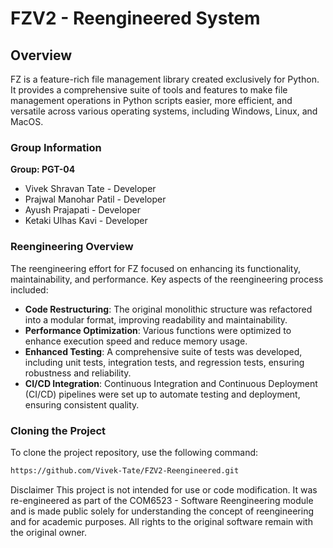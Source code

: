 
# FZV2 - Reengineered System

## Overview

FZ is a feature-rich file management library created exclusively for Python. It provides a comprehensive suite of tools and features to make file management operations in Python scripts easier, more efficient, and versatile across various operating systems, including Windows, Linux, and MacOS.

### Group Information
**Group: PGT-04**
- Vivek Shravan Tate - Developer
- Prajwal Manohar Patil - Developer
- Ayush Prajapati - Developer
- Ketaki Ulhas Kavi - Developer


### Reengineering Overview

The reengineering effort for FZ focused on enhancing its functionality, maintainability, and performance. Key aspects of the reengineering process included:

- **Code Restructuring**: The original monolithic structure was refactored into a modular format, improving readability and maintainability.
- **Performance Optimization**: Various functions were optimized to enhance execution speed and reduce memory usage.
- **Enhanced Testing**: A comprehensive suite of tests was developed, including unit tests, integration tests, and regression tests, ensuring robustness and reliability.
- **CI/CD Integration**: Continuous Integration and Continuous Deployment (CI/CD) pipelines were set up to automate testing and deployment, ensuring consistent quality.

### Cloning the Project

To clone the project repository, use the following command:
```sh
https://github.com/Vivek-Tate/FZV2-Reengineered.git
```

Disclaimer
This project is not intended for use or code modification. It was re-engineered as part of the COM6523 - Software Reengineering module and is made public solely for understanding the concept of reengineering and for academic purposes. All rights to the original software remain with the original owner.
